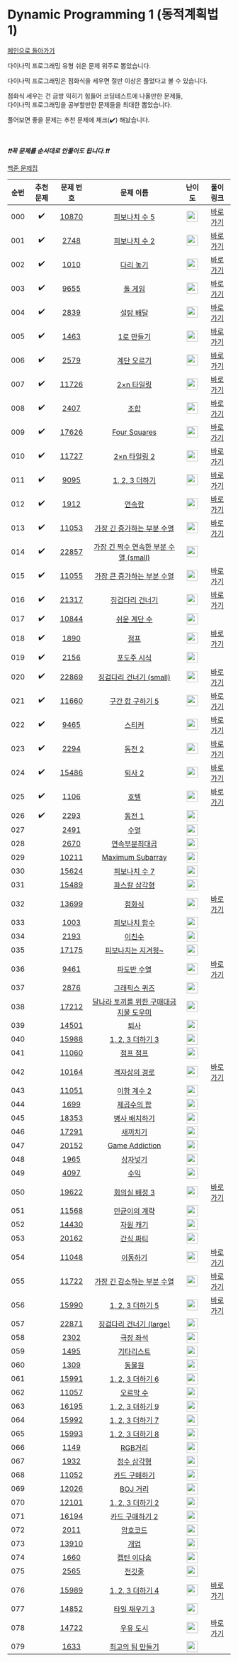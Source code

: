 # Dynamic Programming 1 (동적계획법 1)

[메인으로 돌아가기](https://github.com/tony9402/baekjoon)

다이나믹 프로그래밍 유형 쉬운 문제 위주로 뽑았습니다.

다이나믹 프로그래밍은 점화식을 세우면 절반 이상은 풀었다고 볼 수 있습니다.

점화식 세우는 건 금방 익히기 힘들어 코딩테스트에 나올만한 문제들,   
다이나믹 프로그래밍을 공부할만한 문제들을 최대한 뽑았습니다.

풀어보면 좋을 문제는 추천 문제에 체크(:heavy_check_mark:) 해놨습니다.

<br>

***❗️❗️꼭 문제를 순서대로 안풀어도 됩니다.❗️❗️***

[백준 문제집](https://www.acmicpc.net/workbook/view/7020)


|순번|추천 문제|문제 번호|문제 이름|난이도|풀이 링크|
|:--:|:--:|:--:|:--:|:--:|:--:|
|000|:heavy_check_mark:|<a href="https://www.acmicpc.net/problem/10870" target="_blank">10870</a>|<a href="https://www.acmicpc.net/problem/10870" target="_blank">피보나치 수 5</a>|<img height="25px" width="25px" src="https://static.solved.ac/tier_small/4.svg"/>|<a href="./../../solution/dynamic_programming_1/10870" target="_blank">바로 가기</a>|
|001|:heavy_check_mark:|<a href="https://www.acmicpc.net/problem/2748" target="_blank">2748</a>|<a href="https://www.acmicpc.net/problem/2748" target="_blank">피보나치 수 2</a>|<img height="25px" width="25px" src="https://static.solved.ac/tier_small/5.svg"/>|<a href="./../../solution/dynamic_programming_1/2748" target="_blank">바로 가기</a>|
|002|:heavy_check_mark:|<a href="https://www.acmicpc.net/problem/1010" target="_blank">1010</a>|<a href="https://www.acmicpc.net/problem/1010" target="_blank">다리 놓기</a>|<img height="25px" width="25px" src="https://static.solved.ac/tier_small/6.svg"/>|<a href="./../../solution/dynamic_programming_1/1010" target="_blank">바로 가기</a>|
|003|:heavy_check_mark:|<a href="https://www.acmicpc.net/problem/9655" target="_blank">9655</a>|<a href="https://www.acmicpc.net/problem/9655" target="_blank">돌 게임</a>|<img height="25px" width="25px" src="https://static.solved.ac/tier_small/6.svg"/>|<a href="./../../solution/dynamic_programming_1/9655" target="_blank">바로 가기</a>|
|004|:heavy_check_mark:|<a href="https://www.acmicpc.net/problem/2839" target="_blank">2839</a>|<a href="https://www.acmicpc.net/problem/2839" target="_blank">설탕 배달</a>|<img height="25px" width="25px" src="https://static.solved.ac/tier_small/7.svg"/>|<a href="./../../solution/dynamic_programming_1/2839" target="_blank">바로 가기</a>|
|005|:heavy_check_mark:|<a href="https://www.acmicpc.net/problem/1463" target="_blank">1463</a>|<a href="https://www.acmicpc.net/problem/1463" target="_blank">1로 만들기</a>|<img height="25px" width="25px" src="https://static.solved.ac/tier_small/8.svg"/>|<a href="./../../solution/dynamic_programming_1/1463" target="_blank">바로 가기</a>|
|006|:heavy_check_mark:|<a href="https://www.acmicpc.net/problem/2579" target="_blank">2579</a>|<a href="https://www.acmicpc.net/problem/2579" target="_blank">계단 오르기</a>|<img height="25px" width="25px" src="https://static.solved.ac/tier_small/8.svg"/>|<a href="./../../solution/dynamic_programming_1/2579" target="_blank">바로 가기</a>|
|007|:heavy_check_mark:|<a href="https://www.acmicpc.net/problem/11726" target="_blank">11726</a>|<a href="https://www.acmicpc.net/problem/11726" target="_blank">2×n 타일링</a>|<img height="25px" width="25px" src="https://static.solved.ac/tier_small/8.svg"/>|<a href="./../../solution/dynamic_programming_1/11726" target="_blank">바로 가기</a>|
|008|:heavy_check_mark:|<a href="https://www.acmicpc.net/problem/2407" target="_blank">2407</a>|<a href="https://www.acmicpc.net/problem/2407" target="_blank">조합</a>|<img height="25px" width="25px" src="https://static.solved.ac/tier_small/8.svg"/>|<a href="./../../solution/dynamic_programming_1/2407" target="_blank">바로 가기</a>|
|009|:heavy_check_mark:|<a href="https://www.acmicpc.net/problem/17626" target="_blank">17626</a>|<a href="https://www.acmicpc.net/problem/17626" target="_blank">Four Squares</a>|<img height="25px" width="25px" src="https://static.solved.ac/tier_small/8.svg"/>|<a href="./../../solution/dynamic_programming_1/17626" target="_blank">바로 가기</a>|
|010|:heavy_check_mark:|<a href="https://www.acmicpc.net/problem/11727" target="_blank">11727</a>|<a href="https://www.acmicpc.net/problem/11727" target="_blank">2×n 타일링 2</a>|<img height="25px" width="25px" src="https://static.solved.ac/tier_small/8.svg"/>|<a href="./../../solution/dynamic_programming_1/11727" target="_blank">바로 가기</a>|
|011|:heavy_check_mark:|<a href="https://www.acmicpc.net/problem/9095" target="_blank">9095</a>|<a href="https://www.acmicpc.net/problem/9095" target="_blank">1, 2, 3 더하기</a>|<img height="25px" width="25px" src="https://static.solved.ac/tier_small/8.svg"/>|<a href="./../../solution/dynamic_programming_1/9095" target="_blank">바로 가기</a>|
|012|:heavy_check_mark:|<a href="https://www.acmicpc.net/problem/1912" target="_blank">1912</a>|<a href="https://www.acmicpc.net/problem/1912" target="_blank">연속합</a>|<img height="25px" width="25px" src="https://static.solved.ac/tier_small/9.svg"/>|<a href="./../../solution/dynamic_programming_1/1912" target="_blank">바로 가기</a>|
|013|:heavy_check_mark:|<a href="https://www.acmicpc.net/problem/11053" target="_blank">11053</a>|<a href="https://www.acmicpc.net/problem/11053" target="_blank">가장 긴 증가하는 부분 수열</a>|<img height="25px" width="25px" src="https://static.solved.ac/tier_small/9.svg"/>|<a href="./../../solution/dynamic_programming_1/11053" target="_blank">바로 가기</a>|
|014|:heavy_check_mark:|<a href="https://www.acmicpc.net/problem/22857" target="_blank">22857</a>|<a href="https://www.acmicpc.net/problem/22857" target="_blank">가장 긴 짝수 연속한 부분 수열 (small)</a>|<img height="25px" width="25px" src="https://static.solved.ac/tier_small/9.svg"/>||
|015|:heavy_check_mark:|<a href="https://www.acmicpc.net/problem/11055" target="_blank">11055</a>|<a href="https://www.acmicpc.net/problem/11055" target="_blank">가장 큰 증가하는 부분 수열</a>|<img height="25px" width="25px" src="https://static.solved.ac/tier_small/9.svg"/>|<a href="./../../solution/dynamic_programming_1/11055" target="_blank">바로 가기</a>|
|016|:heavy_check_mark:|<a href="https://www.acmicpc.net/problem/21317" target="_blank">21317</a>|<a href="https://www.acmicpc.net/problem/21317" target="_blank">징검다리 건너기</a>|<img height="25px" width="25px" src="https://static.solved.ac/tier_small/10.svg"/>|<a href="./../../solution/dynamic_programming_1/21317" target="_blank">바로 가기</a>|
|017|:heavy_check_mark:|<a href="https://www.acmicpc.net/problem/10844" target="_blank">10844</a>|<a href="https://www.acmicpc.net/problem/10844" target="_blank">쉬운 계단 수</a>|<img height="25px" width="25px" src="https://static.solved.ac/tier_small/10.svg"/>||
|018|:heavy_check_mark:|<a href="https://www.acmicpc.net/problem/1890" target="_blank">1890</a>|<a href="https://www.acmicpc.net/problem/1890" target="_blank">점프</a>|<img height="25px" width="25px" src="https://static.solved.ac/tier_small/10.svg"/>|<a href="./../../solution/dynamic_programming_1/1890" target="_blank">바로 가기</a>|
|019|:heavy_check_mark:|<a href="https://www.acmicpc.net/problem/2156" target="_blank">2156</a>|<a href="https://www.acmicpc.net/problem/2156" target="_blank">포도주 시식</a>|<img height="25px" width="25px" src="https://static.solved.ac/tier_small/10.svg"/>||
|020|:heavy_check_mark:|<a href="https://www.acmicpc.net/problem/22869" target="_blank">22869</a>|<a href="https://www.acmicpc.net/problem/22869" target="_blank">징검다리 건너기 (small)</a>|<img height="25px" width="25px" src="https://static.solved.ac/tier_small/10.svg"/>|<a href="./../../solution/dynamic_programming_1/22869" target="_blank">바로 가기</a>|
|021|:heavy_check_mark:|<a href="https://www.acmicpc.net/problem/11660" target="_blank">11660</a>|<a href="https://www.acmicpc.net/problem/11660" target="_blank">구간 합 구하기 5</a>|<img height="25px" width="25px" src="https://static.solved.ac/tier_small/10.svg"/>|<a href="./../../solution/dynamic_programming_1/11660" target="_blank">바로 가기</a>|
|022|:heavy_check_mark:|<a href="https://www.acmicpc.net/problem/9465" target="_blank">9465</a>|<a href="https://www.acmicpc.net/problem/9465" target="_blank">스티커</a>|<img height="25px" width="25px" src="https://static.solved.ac/tier_small/10.svg"/>|<a href="./../../solution/dynamic_programming_1/9465" target="_blank">바로 가기</a>|
|023|:heavy_check_mark:|<a href="https://www.acmicpc.net/problem/2294" target="_blank">2294</a>|<a href="https://www.acmicpc.net/problem/2294" target="_blank">동전 2</a>|<img height="25px" width="25px" src="https://static.solved.ac/tier_small/11.svg"/>|<a href="./../../solution/dynamic_programming_1/2294" target="_blank">바로 가기</a>|
|024|:heavy_check_mark:|<a href="https://www.acmicpc.net/problem/15486" target="_blank">15486</a>|<a href="https://www.acmicpc.net/problem/15486" target="_blank">퇴사 2</a>|<img height="25px" width="25px" src="https://static.solved.ac/tier_small/11.svg"/>|<a href="./../../solution/dynamic_programming_1/15486" target="_blank">바로 가기</a>|
|025|:heavy_check_mark:|<a href="https://www.acmicpc.net/problem/1106" target="_blank">1106</a>|<a href="https://www.acmicpc.net/problem/1106" target="_blank">호텔</a>|<img height="25px" width="25px" src="https://static.solved.ac/tier_small/12.svg"/>|<a href="./../../solution/dynamic_programming_1/1106" target="_blank">바로 가기</a>|
|026|:heavy_check_mark:|<a href="https://www.acmicpc.net/problem/2293" target="_blank">2293</a>|<a href="https://www.acmicpc.net/problem/2293" target="_blank">동전 1</a>|<img height="25px" width="25px" src="https://static.solved.ac/tier_small/12.svg"/>||
|027||<a href="https://www.acmicpc.net/problem/2491" target="_blank">2491</a>|<a href="https://www.acmicpc.net/problem/2491" target="_blank">수열</a>|<img height="25px" width="25px" src="https://static.solved.ac/tier_small/7.svg"/>||
|028||<a href="https://www.acmicpc.net/problem/2670" target="_blank">2670</a>|<a href="https://www.acmicpc.net/problem/2670" target="_blank">연속부분최대곱</a>|<img height="25px" width="25px" src="https://static.solved.ac/tier_small/7.svg"/>||
|029||<a href="https://www.acmicpc.net/problem/10211" target="_blank">10211</a>|<a href="https://www.acmicpc.net/problem/10211" target="_blank">Maximum Subarray</a>|<img height="25px" width="25px" src="https://static.solved.ac/tier_small/7.svg"/>||
|030||<a href="https://www.acmicpc.net/problem/15624" target="_blank">15624</a>|<a href="https://www.acmicpc.net/problem/15624" target="_blank">피보나치 수 7</a>|<img height="25px" width="25px" src="https://static.solved.ac/tier_small/7.svg"/>||
|031||<a href="https://www.acmicpc.net/problem/15489" target="_blank">15489</a>|<a href="https://www.acmicpc.net/problem/15489" target="_blank">파스칼 삼각형</a>|<img height="25px" width="25px" src="https://static.solved.ac/tier_small/7.svg"/>||
|032||<a href="https://www.acmicpc.net/problem/13699" target="_blank">13699</a>|<a href="https://www.acmicpc.net/problem/13699" target="_blank">점화식</a>|<img height="25px" width="25px" src="https://static.solved.ac/tier_small/7.svg"/>|<a href="./../../solution/dynamic_programming_1/13699" target="_blank">바로 가기</a>|
|033||<a href="https://www.acmicpc.net/problem/1003" target="_blank">1003</a>|<a href="https://www.acmicpc.net/problem/1003" target="_blank">피보나치 함수</a>|<img height="25px" width="25px" src="https://static.solved.ac/tier_small/8.svg"/>||
|034||<a href="https://www.acmicpc.net/problem/2193" target="_blank">2193</a>|<a href="https://www.acmicpc.net/problem/2193" target="_blank">이친수</a>|<img height="25px" width="25px" src="https://static.solved.ac/tier_small/8.svg"/>||
|035||<a href="https://www.acmicpc.net/problem/17175" target="_blank">17175</a>|<a href="https://www.acmicpc.net/problem/17175" target="_blank">피보나치는 지겨웡~</a>|<img height="25px" width="25px" src="https://static.solved.ac/tier_small/8.svg"/>||
|036||<a href="https://www.acmicpc.net/problem/9461" target="_blank">9461</a>|<a href="https://www.acmicpc.net/problem/9461" target="_blank">파도반 수열</a>|<img height="25px" width="25px" src="https://static.solved.ac/tier_small/8.svg"/>|<a href="./../../solution/dynamic_programming_1/9461" target="_blank">바로 가기</a>|
|037||<a href="https://www.acmicpc.net/problem/2876" target="_blank">2876</a>|<a href="https://www.acmicpc.net/problem/2876" target="_blank">그래픽스 퀴즈</a>|<img height="25px" width="25px" src="https://static.solved.ac/tier_small/8.svg"/>||
|038||<a href="https://www.acmicpc.net/problem/17212" target="_blank">17212</a>|<a href="https://www.acmicpc.net/problem/17212" target="_blank">달나라 토끼를 위한 구매대금 지불 도우미</a>|<img height="25px" width="25px" src="https://static.solved.ac/tier_small/8.svg"/>||
|039||<a href="https://www.acmicpc.net/problem/14501" target="_blank">14501</a>|<a href="https://www.acmicpc.net/problem/14501" target="_blank">퇴사</a>|<img height="25px" width="25px" src="https://static.solved.ac/tier_small/8.svg"/>||
|040||<a href="https://www.acmicpc.net/problem/15988" target="_blank">15988</a>|<a href="https://www.acmicpc.net/problem/15988" target="_blank">1, 2, 3 더하기 3</a>|<img height="25px" width="25px" src="https://static.solved.ac/tier_small/9.svg"/>||
|041||<a href="https://www.acmicpc.net/problem/11060" target="_blank">11060</a>|<a href="https://www.acmicpc.net/problem/11060" target="_blank">점프 점프</a>|<img height="25px" width="25px" src="https://static.solved.ac/tier_small/9.svg"/>||
|042||<a href="https://www.acmicpc.net/problem/10164" target="_blank">10164</a>|<a href="https://www.acmicpc.net/problem/10164" target="_blank">격자상의 경로</a>|<img height="25px" width="25px" src="https://static.solved.ac/tier_small/9.svg"/>|<a href="./../../solution/dynamic_programming_1/10164" target="_blank">바로 가기</a>|
|043||<a href="https://www.acmicpc.net/problem/11051" target="_blank">11051</a>|<a href="https://www.acmicpc.net/problem/11051" target="_blank">이항 계수 2</a>|<img height="25px" width="25px" src="https://static.solved.ac/tier_small/9.svg"/>||
|044||<a href="https://www.acmicpc.net/problem/1699" target="_blank">1699</a>|<a href="https://www.acmicpc.net/problem/1699" target="_blank">제곱수의 합</a>|<img height="25px" width="25px" src="https://static.solved.ac/tier_small/9.svg"/>||
|045||<a href="https://www.acmicpc.net/problem/18353" target="_blank">18353</a>|<a href="https://www.acmicpc.net/problem/18353" target="_blank">병사 배치하기</a>|<img height="25px" width="25px" src="https://static.solved.ac/tier_small/9.svg"/>||
|046||<a href="https://www.acmicpc.net/problem/17291" target="_blank">17291</a>|<a href="https://www.acmicpc.net/problem/17291" target="_blank">새끼치기</a>|<img height="25px" width="25px" src="https://static.solved.ac/tier_small/9.svg"/>||
|047||<a href="https://www.acmicpc.net/problem/20152" target="_blank">20152</a>|<a href="https://www.acmicpc.net/problem/20152" target="_blank">Game Addiction</a>|<img height="25px" width="25px" src="https://static.solved.ac/tier_small/9.svg"/>||
|048||<a href="https://www.acmicpc.net/problem/1965" target="_blank">1965</a>|<a href="https://www.acmicpc.net/problem/1965" target="_blank">상자넣기</a>|<img height="25px" width="25px" src="https://static.solved.ac/tier_small/9.svg"/>||
|049||<a href="https://www.acmicpc.net/problem/4097" target="_blank">4097</a>|<a href="https://www.acmicpc.net/problem/4097" target="_blank">수익</a>|<img height="25px" width="25px" src="https://static.solved.ac/tier_small/9.svg"/>||
|050||<a href="https://www.acmicpc.net/problem/19622" target="_blank">19622</a>|<a href="https://www.acmicpc.net/problem/19622" target="_blank">회의실 배정 3</a>|<img height="25px" width="25px" src="https://static.solved.ac/tier_small/9.svg"/>|<a href="./../../solution/dynamic_programming_1/19622" target="_blank">바로 가기</a>|
|051||<a href="https://www.acmicpc.net/problem/11568" target="_blank">11568</a>|<a href="https://www.acmicpc.net/problem/11568" target="_blank">민균이의 계략</a>|<img height="25px" width="25px" src="https://static.solved.ac/tier_small/9.svg"/>||
|052||<a href="https://www.acmicpc.net/problem/14430" target="_blank">14430</a>|<a href="https://www.acmicpc.net/problem/14430" target="_blank">자원 캐기</a>|<img height="25px" width="25px" src="https://static.solved.ac/tier_small/9.svg"/>||
|053||<a href="https://www.acmicpc.net/problem/20162" target="_blank">20162</a>|<a href="https://www.acmicpc.net/problem/20162" target="_blank">간식 파티</a>|<img height="25px" width="25px" src="https://static.solved.ac/tier_small/9.svg"/>||
|054||<a href="https://www.acmicpc.net/problem/11048" target="_blank">11048</a>|<a href="https://www.acmicpc.net/problem/11048" target="_blank">이동하기</a>|<img height="25px" width="25px" src="https://static.solved.ac/tier_small/9.svg"/>|<a href="./../../solution/dynamic_programming_1/11048" target="_blank">바로 가기</a>|
|055||<a href="https://www.acmicpc.net/problem/11722" target="_blank">11722</a>|<a href="https://www.acmicpc.net/problem/11722" target="_blank">가장 긴 감소하는 부분 수열</a>|<img height="25px" width="25px" src="https://static.solved.ac/tier_small/9.svg"/>|<a href="./../../solution/dynamic_programming_1/11722" target="_blank">바로 가기</a>|
|056||<a href="https://www.acmicpc.net/problem/15990" target="_blank">15990</a>|<a href="https://www.acmicpc.net/problem/15990" target="_blank">1, 2, 3 더하기 5</a>|<img height="25px" width="25px" src="https://static.solved.ac/tier_small/10.svg"/>|<a href="./../../solution/dynamic_programming_1/15990" target="_blank">바로 가기</a>|
|057||<a href="https://www.acmicpc.net/problem/22871" target="_blank">22871</a>|<a href="https://www.acmicpc.net/problem/22871" target="_blank">징검다리 건너기 (large)</a>|<img height="25px" width="25px" src="https://static.solved.ac/tier_small/10.svg"/>||
|058||<a href="https://www.acmicpc.net/problem/2302" target="_blank">2302</a>|<a href="https://www.acmicpc.net/problem/2302" target="_blank">극장 좌석</a>|<img height="25px" width="25px" src="https://static.solved.ac/tier_small/10.svg"/>||
|059||<a href="https://www.acmicpc.net/problem/1495" target="_blank">1495</a>|<a href="https://www.acmicpc.net/problem/1495" target="_blank">기타리스트</a>|<img height="25px" width="25px" src="https://static.solved.ac/tier_small/10.svg"/>||
|060||<a href="https://www.acmicpc.net/problem/1309" target="_blank">1309</a>|<a href="https://www.acmicpc.net/problem/1309" target="_blank">동물원</a>|<img height="25px" width="25px" src="https://static.solved.ac/tier_small/10.svg"/>||
|061||<a href="https://www.acmicpc.net/problem/15991" target="_blank">15991</a>|<a href="https://www.acmicpc.net/problem/15991" target="_blank">1, 2, 3 더하기 6</a>|<img height="25px" width="25px" src="https://static.solved.ac/tier_small/10.svg"/>||
|062||<a href="https://www.acmicpc.net/problem/11057" target="_blank">11057</a>|<a href="https://www.acmicpc.net/problem/11057" target="_blank">오르막 수</a>|<img height="25px" width="25px" src="https://static.solved.ac/tier_small/10.svg"/>||
|063||<a href="https://www.acmicpc.net/problem/16195" target="_blank">16195</a>|<a href="https://www.acmicpc.net/problem/16195" target="_blank">1, 2, 3 더하기 9</a>|<img height="25px" width="25px" src="https://static.solved.ac/tier_small/10.svg"/>||
|064||<a href="https://www.acmicpc.net/problem/15992" target="_blank">15992</a>|<a href="https://www.acmicpc.net/problem/15992" target="_blank">1, 2, 3 더하기 7</a>|<img height="25px" width="25px" src="https://static.solved.ac/tier_small/10.svg"/>||
|065||<a href="https://www.acmicpc.net/problem/15993" target="_blank">15993</a>|<a href="https://www.acmicpc.net/problem/15993" target="_blank">1, 2, 3 더하기 8</a>|<img height="25px" width="25px" src="https://static.solved.ac/tier_small/10.svg"/>||
|066||<a href="https://www.acmicpc.net/problem/1149" target="_blank">1149</a>|<a href="https://www.acmicpc.net/problem/1149" target="_blank">RGB거리</a>|<img height="25px" width="25px" src="https://static.solved.ac/tier_small/10.svg"/>||
|067||<a href="https://www.acmicpc.net/problem/1932" target="_blank">1932</a>|<a href="https://www.acmicpc.net/problem/1932" target="_blank">정수 삼각형</a>|<img height="25px" width="25px" src="https://static.solved.ac/tier_small/10.svg"/>||
|068||<a href="https://www.acmicpc.net/problem/11052" target="_blank">11052</a>|<a href="https://www.acmicpc.net/problem/11052" target="_blank">카드 구매하기</a>|<img height="25px" width="25px" src="https://static.solved.ac/tier_small/10.svg"/>||
|069||<a href="https://www.acmicpc.net/problem/12026" target="_blank">12026</a>|<a href="https://www.acmicpc.net/problem/12026" target="_blank">BOJ 거리</a>|<img height="25px" width="25px" src="https://static.solved.ac/tier_small/10.svg"/>||
|070||<a href="https://www.acmicpc.net/problem/12101" target="_blank">12101</a>|<a href="https://www.acmicpc.net/problem/12101" target="_blank">1, 2, 3 더하기 2</a>|<img height="25px" width="25px" src="https://static.solved.ac/tier_small/10.svg"/>||
|071||<a href="https://www.acmicpc.net/problem/16194" target="_blank">16194</a>|<a href="https://www.acmicpc.net/problem/16194" target="_blank">카드 구매하기 2</a>|<img height="25px" width="25px" src="https://static.solved.ac/tier_small/10.svg"/>||
|072||<a href="https://www.acmicpc.net/problem/2011" target="_blank">2011</a>|<a href="https://www.acmicpc.net/problem/2011" target="_blank">암호코드</a>|<img height="25px" width="25px" src="https://static.solved.ac/tier_small/11.svg"/>||
|073||<a href="https://www.acmicpc.net/problem/13910" target="_blank">13910</a>|<a href="https://www.acmicpc.net/problem/13910" target="_blank">개업</a>|<img height="25px" width="25px" src="https://static.solved.ac/tier_small/11.svg"/>||
|074||<a href="https://www.acmicpc.net/problem/1660" target="_blank">1660</a>|<a href="https://www.acmicpc.net/problem/1660" target="_blank">캡틴 이다솜</a>|<img height="25px" width="25px" src="https://static.solved.ac/tier_small/11.svg"/>||
|075||<a href="https://www.acmicpc.net/problem/2565" target="_blank">2565</a>|<a href="https://www.acmicpc.net/problem/2565" target="_blank">전깃줄</a>|<img height="25px" width="25px" src="https://static.solved.ac/tier_small/11.svg"/>||
|076||<a href="https://www.acmicpc.net/problem/15989" target="_blank">15989</a>|<a href="https://www.acmicpc.net/problem/15989" target="_blank">1, 2, 3 더하기 4</a>|<img height="25px" width="25px" src="https://static.solved.ac/tier_small/11.svg"/>|<a href="./../../solution/dynamic_programming_1/15989" target="_blank">바로 가기</a>|
|077||<a href="https://www.acmicpc.net/problem/14852" target="_blank">14852</a>|<a href="https://www.acmicpc.net/problem/14852" target="_blank">타일 채우기 3</a>|<img height="25px" width="25px" src="https://static.solved.ac/tier_small/12.svg"/>||
|078||<a href="https://www.acmicpc.net/problem/14722" target="_blank">14722</a>|<a href="https://www.acmicpc.net/problem/14722" target="_blank">우유 도시</a>|<img height="25px" width="25px" src="https://static.solved.ac/tier_small/12.svg"/>|<a href="./../../solution/dynamic_programming_1/14722" target="_blank">바로 가기</a>|
|079||<a href="https://www.acmicpc.net/problem/1633" target="_blank">1633</a>|<a href="https://www.acmicpc.net/problem/1633" target="_blank">최고의 팀 만들기</a>|<img height="25px" width="25px" src="https://static.solved.ac/tier_small/12.svg"/>||